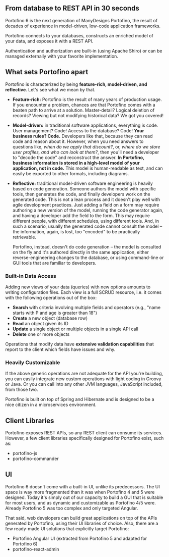 ## From database to REST API in 30 seconds

Portofino 6 is the next generation of ManyDesigns Portofino, the result of decades of experience in model-driven, 
low-code application frameworks.

Portofino connects to your databases, constructs an enriched model of your data, and exposes it with a REST API.

Authentication and authorization are built-in (using Apache Shiro) or can be managed externally with your favorite 
implementation. 

## What sets Portofino apart

Portofino is characterized by being **feature-rich, model-driven, and reflective**. Let's see what we mean by that.

* **Feature-rich:** Portofino is the result of many years of production usage. If you encounter a problem, chances are 
  that Portofino comes with a beaten path to arrive at a solution. Master-detail? Logical deletion of records? 
  Viewing but not modifying historical data? We got you covered!
* **Model-driven:** in traditional software applications, everything is code. User management? Code! Access to the 
  database? Code! **Your business rules? Code.** Developers like that, because they can read code and reason about it. 
  However, when you need answers to questions like, *when do we apply that discount?*, or, *where do we store user profiles, 
  and who can look at them?*, then you'll need a developer to "decode the code" and reconstruct the answer.
  **In Portofino, business information is stored in a high-level model of your application, not in code.** This model
  is human-readable as text, and can easily be exported to other formats, including diagrams.
* **Reflective:** traditional model-driven software engineering is heavily based on code generation. Someone authors the
  model with specific tools, then generates the code, and finally developers work on the generated code.
  This is not a lean process and it doesn't play well with agile development practices. Just adding a field on a form
  may require authoring a new version of the model, running the code generator again, and having a developer add the 
  field to the form. This may require different people, with different schedules, using different tools. 
  And, in such a scenario, usually the generated code cannot consult the model – the information, again, is lost, too
  "encoded" to be practically retrievable.
  
  Portofino, instead, doesn't do code generation – the model is consulted on the fly and it's authored directly in the
  same application, either reverse-engineering changes to the database, or using command-line or GUI tools that are
  familiar to developers.

### Built-in Data Access

Adding new views of your data (queries) with new options amounts to writing configuration files. Each view is a full
SCRUD resource, i.e. it comes with the following operations out of the box:
- **Search** with criteria involving multiple fields and operators (e.g., "name starts with P and age is greater than 18")
- **Create** a new object (database row)
- **Read** an object given its ID
- **Update** a single object or multiple objects in a single API call
- **Delete** one or more objects

Operations that modify data have **extensive validation capabilities** that report to the client which fields have issues and why.

### Heavily Customizable

If the above generic operations are not adequate for the API you're building, you can easily integrate new custom 
operations with light coding in Groovy or Java. Or you can call into any other JVM languages, JavaScript included, 
from those two.

Portofino is built on top of Spring and Hibernate and is designed to be a nice citizen in a microservices environment.

## Client Libraries

Portofino exposes REST APIs, so any REST client can consume its services. However, a few client libraries specifically
designed for Portofino exist, such as:

 * portofino-js
 * portofino-commander

## UI

Portofino 6 doesn't come with a built-in UI, unlike its predecessors. The UI space is way more fragmented than it was 
when Portofino 4 and 5 were designed. Today it's simply out of our capacity to build a GUI that is suitable for most
users, and as dynamic and customizable as Portofino 4/5 were. Already Portofino 5 was too complex and only targeted 
Angular.

That said, web developers can build great applications on top of the APIs generated by Portofino, using their UI
libraries of choice. Also, there are a few ready-made UI solutions that explicitly target Portofino:
 * Portofino Angular UI (extracted from Portofino 5 and adapted for Portofino 6)
 * portofino-react-admin 

